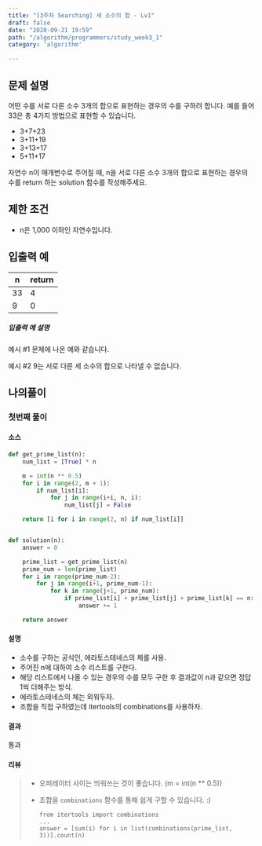 ```yaml
---
title: "[3주차 Searching] 세 소수의 합 - Lv1"
draft: false
date: "2020-09-21 19:59"
path: "/algorithm/programmers/study_week3_1"
category: 'algorithm'

---
```


## 문제 설명

어떤 수를 서로 다른 소수 3개의 합으로 표현하는 경우의 수를 구하려 합니다. 예를 들어 33은 총 4가지 방법으로 표현할 수 있습니다.

- 3+7+23
- 3+11+19
- 3+13+17
- 5+11+17

자연수 n이 매개변수로 주어질 때, n을 서로 다른 소수 3개의 합으로 표현하는 경우의 수를 return 하는 solution 함수를 작성해주세요.

## 제한 조건

- n은 1,000 이하인 자연수입니다.

## 입출력 예

| n    | return |
| ---- | ------ |
| 33   | 4      |
| 9    | 0      |

##### 입출력 예 설명

예시 #1
문제에 나온 예와 같습니다.

예시 #2
9는 서로 다른 세 소수의 합으로 나타낼 수 없습니다.



## 나의풀이

### 첫번째 풀이

#### 소스

```python
def get_prime_list(n):
    num_list = [True] * n

    m = int(n ** 0.5)
    for i in range(2, m + 1):
        if num_list[i]:
            for j in range(i+i, n, i):
                num_list[j] = False

    return [i for i in range(2, n) if num_list[i]]


def solution(n):
    answer = 0

    prime_list = get_prime_list(n)
    prime_num = len(prime_list)
    for i in range(prime_num-2):
        for j in range(i+1, prime_num-1):
            for k in range(j+1, prime_num):
                if prime_list[i] + prime_list[j] + prime_list[k] == n:
                    answer += 1

    return answer
```

#### 설명

- 소수를 구하는 공식인, 에라토스테네스의 체를 사용.
- 주어진 n에 대하여 소수 리스트를 구한다.
- 해당 리스트에서 나올 수 있는 경우의 수를 모두 구한 후 결과값이 n과 같으면 정답 1씩 더해주는 방식.
- 에라토스테네스의 체는 외워두자.
- 조합을 직접 구하였는데 itertools의 combinations를 사용하자.



#### 결과

통과



#### 리뷰

> - 오퍼레이터 사이는 띄워쓰는 것이 좋습니다. (m = int(n ** 0.5))
>
> - 조합을 `combinations` 함수를 통해 쉽게 구할 수 있습니다. :)
>
>   ```
>   from itertools import combinations
>   ...
>   answer = [sum(i) for i in list(combinations(prime_list, 3))].count(n)
>   ```

